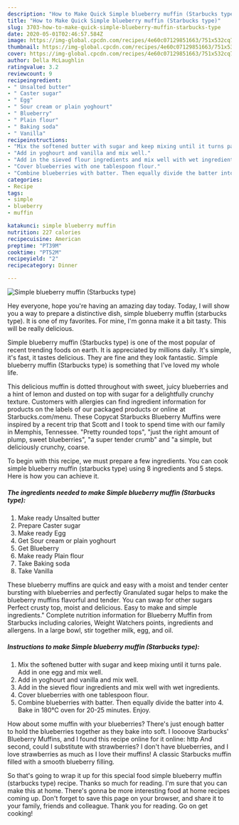 ```yaml
---
description: "How to Make Quick Simple blueberry muffin (Starbucks type)"
title: "How to Make Quick Simple blueberry muffin (Starbucks type)"
slug: 3703-how-to-make-quick-simple-blueberry-muffin-starbucks-type
date: 2020-05-01T02:46:57.584Z
image: https://img-global.cpcdn.com/recipes/4e60c07129851663/751x532cq70/simple-blueberry-muffin-starbucks-type-recipe-main-photo.jpg
thumbnail: https://img-global.cpcdn.com/recipes/4e60c07129851663/751x532cq70/simple-blueberry-muffin-starbucks-type-recipe-main-photo.jpg
cover: https://img-global.cpcdn.com/recipes/4e60c07129851663/751x532cq70/simple-blueberry-muffin-starbucks-type-recipe-main-photo.jpg
author: Della McLaughlin
ratingvalue: 3.2
reviewcount: 9
recipeingredient:
- " Unsalted butter"
- " Caster sugar"
- " Egg"
- " Sour cream or plain yoghourt"
- " Blueberry"
- " Plain flour"
- " Baking soda"
- " Vanilla"
recipeinstructions:
- "Mix the softened butter with sugar and keep mixing until it turns pale. Add in one egg and mix well."
- "Add in yoghourt and vanilla and mix well."
- "Add in the sieved flour ingredients and mix well with wet ingredients."
- "Cover blueberries with one tablespoon flour."
- "Combine blueberries with batter. Then equally divide the batter into 4. Bake in 180℃ oven for 20-25 minutes. Enjoy."
categories:
- Recipe
tags:
- simple
- blueberry
- muffin

katakunci: simple blueberry muffin 
nutrition: 227 calories
recipecuisine: American
preptime: "PT39M"
cooktime: "PT52M"
recipeyield: "2"
recipecategory: Dinner

---
```



![Simple blueberry muffin (Starbucks type)](https://img-global.cpcdn.com/recipes/4e60c07129851663/751x532cq70/simple-blueberry-muffin-starbucks-type-recipe-main-photo.jpg)

Hey everyone, hope you're having an amazing day today. Today, I will show you a way to prepare a distinctive dish, simple blueberry muffin (starbucks type). It is one of my favorites. For mine, I'm gonna make it a bit tasty. This will be really delicious.

Simple blueberry muffin (Starbucks type) is one of the most popular of recent trending foods on earth. It is appreciated by millions daily. It's simple, it's fast, it tastes delicious. They are fine and they look fantastic. Simple blueberry muffin (Starbucks type) is something that I've loved my whole life.

This delicious muffin is dotted throughout with sweet, juicy blueberries and a hint of lemon and dusted on top with sugar for a delightfully crunchy texture. Customers with allergies can find ingredient information for products on the labels of our packaged products or online at Starbucks.com/menu. These Copycat Starbucks Blueberry Muffins were inspired by a recent trip that Scott and I took to spend time with our family in Memphis, Tennessee. &#34;Pretty rounded tops&#34;, &#34;just the right amount of plump, sweet blueberries&#34;, &#34;a super tender crumb&#34; and &#34;a simple, but deliciously crunchy, coarse.


To begin with this recipe, we must prepare a few ingredients. You can cook simple blueberry muffin (starbucks type) using 8 ingredients and 5 steps. Here is how you can achieve it.

<!--inarticleads1-->

##### The ingredients needed to make Simple blueberry muffin (Starbucks type):

1. Make ready  Unsalted butter
1. Prepare  Caster sugar
1. Make ready  Egg
1. Get  Sour cream or plain yoghourt
1. Get  Blueberry
1. Make ready  Plain flour
1. Take  Baking soda
1. Take  Vanilla


These blueberry muffins are quick and easy with a moist and tender center bursting with blueberries and perfectly Granulated sugar helps to make the blueberry muffins flavorful and tender. You can swap for other sugars Perfect crusty top, moist and delicious. Easy to make and simple ingredients.&#34; Complete nutrition information for Blueberry Muffin from Starbucks including calories, Weight Watchers points, ingredients and allergens. In a large bowl, stir together milk, egg, and oil. 

<!--inarticleads2-->

##### Instructions to make Simple blueberry muffin (Starbucks type):

1. Mix the softened butter with sugar and keep mixing until it turns pale. Add in one egg and mix well.
1. Add in yoghourt and vanilla and mix well.
1. Add in the sieved flour ingredients and mix well with wet ingredients.
1. Cover blueberries with one tablespoon flour.
1. Combine blueberries with batter. Then equally divide the batter into 4. Bake in 180℃ oven for 20-25 minutes. Enjoy.


How about some muffin with your blueberries? There&#39;s just enough batter to hold the blueberries together as they bake into soft. I loooove Starbucks&#39; Blueberry Muffins, and I found this recipe online for it online: http And second, could I substitute with strawberries? I don&#39;t have blueberries, and I love strawberries as much as I love their muffins! A classic Starbucks muffin filled with a smooth blueberry filling. 

So that's going to wrap it up for this special food simple blueberry muffin (starbucks type) recipe. Thanks so much for reading. I'm sure that you can make this at home. There's gonna be more interesting food at home recipes coming up. Don't forget to save this page on your browser, and share it to your family, friends and colleague. Thank you for reading. Go on get cooking!

